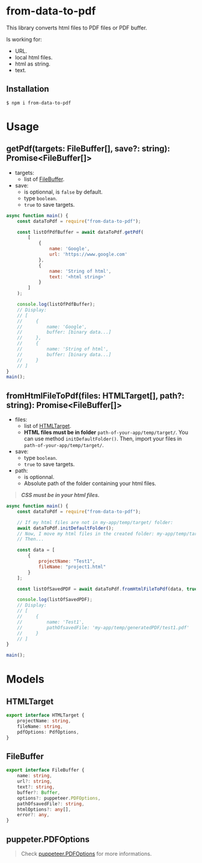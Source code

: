 # from-data-to-pdf
This library converts html files to PDF files or PDF buffer.

Is working for:
-   URL.
-   local html files.
-   html as string.
-   text.

## Installation
```$ npm i from-data-to-pdf```

# Usage

## getPdf(targets: FileBuffer[], save?: string): Promise<FileBuffer[]>
-   targets:
    * list of [FileBuffer](#FileBuffer).
-   save:
    * is optionnal, is `false` by default.
    * type `boolean`.
    * `true` to save targets.

```js
async function main() {
    const dataToPdf = require("from-data-to-pdf");

    const listOfPdfBuffer = await dataToPdf.getPdf(
        [
            {
                name: 'Google',
                url: 'https://www.google.com'
            },
            {
                name: 'String of html',
                text: '<html string>'
            }
        ]
    );

    console.log(listOfPdfBuffer);
    // Display:
    // [
    //     {
    //         name: 'Google',
    //         buffer: [binary data...]
    //     },
    //     {
    //         name: 'String of html',
    //         buffer: [binary data...]
    //     }
    // ]
}
main();
```

## fromHtmlFileToPdf(files: HTMLTarget[], path?: string): Promise<FileBuffer[]>
-   files:
    * list of [HTMLTarget](#HTMLTarget).
    * **HTML files must be in folder** `path-of-your-app/temp/target/`. 
      You can use method `initDefaultFolder()`. Then, import your files in `path-of-your-app/temp/target/`.
-   save:
    * type `boolean`.
    * `true` to save targets.
-   path: 
    * is optionnal.
    * Absolute path of the folder containing your html files.

> ***CSS must be in your html files.***

```js
async function main() {
    const dataToPdf = require("from-data-to-pdf");

    // If my html files are not in my-app/temp/target/ folder:
    await dataToPdf.initDefaultFolder();
    // Now, I move my html files in the created folder: my-app/temp/target/project1.html
    // Then...

    const data = [
        {
            projectName: "Test1",
            fileName: "project1.html"
        }
    ];

    const listOfSavedPDF = await dataToPdf.fromHtmlFileToPdf(data, true);

    console.log(listOfSavedPDF);
    // Display:
    // [
    //     {
    //         name: 'Test1',
    //         pathOfsavedFile: 'my-app/temp/generatedPDF/test1.pdf'
    //     }
    // ]
}

main();
```

# Models

## HTMLTarget
```ts
export interface HTMLTarget {
    projectName: string,
    fileName: string,
    pdfOptions: PdfOptions,
}
``` 

## FileBuffer
```ts
export interface FileBuffer {
    name: string,
    url?: string,
    text?: string,
    buffer?: Buffer,
    options?: puppeteer.PDFOptions,
    pathOfsavedFile?: string,
    htmlOptions?: any[],
    error?: any,
}
``` 

## puppeter.PDFOptions

> Check [puppeteer.PDFOptions](https://pptr.dev/#?product=Puppeteer&version=v8.0.0&show=api-pagepdfoptions) for more informations.
